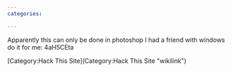 ```yaml
---
categories:

---
```

Apparently this can only be done in photoshop I had a friend with
windows do it for me: 4aH5CEta

[Category:Hack This Site](Category:Hack This Site "wikilink")
